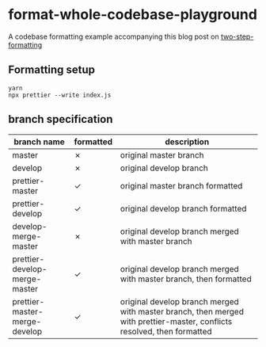 # format-whole-codebase-playground

A codebase formatting example accompanying this blog post on [two-step-formatting](https://jhuang.me/2017/11/21/GitFlow%E5%88%86%E6%94%AF%E6%A8%A1%E5%9E%8B%E4%B8%8B%E7%9A%84%E4%BB%A3%E7%A0%81%E5%85%A8%E9%87%8F%E6%A0%BC%E5%BC%8F%E5%8C%96%E6%B5%81%E7%A8%8B/)

## Formatting setup

```
yarn
npx prettier --write index.js
```

## branch specification

| branch name | formatted | description |
|-----|-----|-----|
| master | ✗ | original master branch |
| develop | ✗ | original develop branch |
| prettier-master | ✓ | original master branch formatted |
| prettier-develop | ✓ | original develop branch formatted | 
| develop-merge-master | ✗ | original develop branch merged with master branch |
| prettier-develop-merge-master | ✓ | original develop branch merged with master branch, then formatted |
| prettier-master-merge-develop | ✓ | original develop branch merged with master branch, then merged with prettier-master, conflicts resolved, then formatted |

